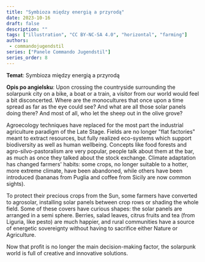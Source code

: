 ```yaml
---
title: "Symbioza między energią a przyrodą"
date: 2023-10-16
draft: false
description: ""
tags: ["illustration", "CC BY-NC-SA 4.0", "horizontal", "farming"]
authors:
 - commandojugendstil
series: ["Panele Commando Jugendstil"]
series_order: 8
---
```


**Temat**: 
Symbioza między energią a przyrodą

**Opis po angielsku**:
Upon crossing the countryside surrounding the solarpunk city on a bike, a boat or a train, a visitor from our world would feel a bit disconcerted.
Where are the monocultures that once upon a time spread as far as the eye could see? And what are all those solar panels doing there? And most of all, who let the sheep out in the olive grove?

Agroecology techniques have replaced for the most part the industrial agriculture paradigm of the Late Stage. 
Fields are no longer "flat factories" meant to extract resources, but fully realized eco-systems which support biodiversity as well as human wellbeing.
Concepts like food forests and agro-silvo-pastoralism are very popular, people talk about them at the bar, as much as once they talked about the stock exchange.
Climate adaptation has changed farmers' habits: some crops, no longer suitable to a hotter, more extreme climate, have been abandoned, while others have been introduced (bananas from Puglia and coffee from Sicily are now common sights).

To protect their precious crops from the Sun, some farmers have converted to agrosolar, installing solar panels between crop rows or shading the whole field. Some of these covers have curious shapes: the solar panels are arranged in a semi sphere.
Berries, salad leaves, citrus fruits and tea (from Liguria, like pesto) are much happier, and rural communities have a source of energetic sovereignty without having to sacrifice either Nature or Agriculture.

Now that profit is no longer the main decision-making factor, the solarpunk world is full of creative and innovative solutions.
